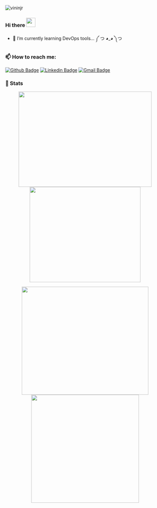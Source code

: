 <p align="left"> <img src="https://komarev.com/ghpvc/?username=vininjr" alt="vininjr" /> </p>

### Hi there <img src="https://github.com/sciencepal/sciencepal/blob/master/assets/Hi.gif" width="29px">

- 🌱 I’m currently learning DevOps tools...
༼ つ ◕_◕ ༽つ

### 📫 How to reach me:   

[![Github Badge](https://img.shields.io/badge/-Github-000?style=flat-square&logo=Github&logoColor=white&link=https://github.com/vininjr/)](https://github.com/vininjr/)
[![Linkedin Badge](https://img.shields.io/badge/-LinkedIn-blue?style=flat-square&logo=Linkedin&logoColor=white&link=https://www.linkedin.com/in/vininjr//)](https://www.linkedin.com/in/vininjr/)
[![Gmail Badge](https://img.shields.io/badge/-Gmail-c14438?style=flat-square&logo=Gmail&logoColor=white&link=mailto:marcufc10@gmail.com)](mailto:marcufc10@gmail.com)


### 🔧 Stats

<div align="center">
  <img src="https://github-readme-stats.vercel.app/api/?username=vininjr&show_icons=true&theme=radical&count_private=true&include_all_commits=true" height="300" width="420"/>
  <img src="https://github-readme-stats.vercel.app/api/top-langs/?username=vininjr&theme=radical&layout=compact" height="300" width="350"/>
</div>

<p align="center">
  <img src="https://raw.githubusercontent.com/Ayushparikh-code/Ayushparikh-code/main/me.gif" width=400 height=340>
  <img src="https://raw.githubusercontent.com/Ayushparikh-code/Ayushparikh-code/main/new.gif" height=340/>
</p>
